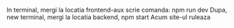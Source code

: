 In terminal, mergi la locatia frontend-aux scrie comanda: npm run dev
Dupa, new terminal, mergi la locatia backend, npm start
Acum site-ul ruleaza

